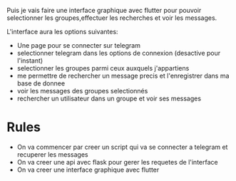 Puis je vais faire une interface graphique avec flutter pour pouvoir selectionner les groupes,effectuer les recherches et voir les messages.

L'interface aura les options suivantes:
- Une page pour  se connecter sur telegram
- selectionner telegram dans les options de connexion (desactive pour l'instant)
- selectionner les groupes parmi ceux auxquels j'appartiens
- me permettre de rechercher un message precis et l'enregistrer dans ma base de donnee
- voir les messages des groupes selectionnés
- rechercher un utilisateur dans un groupe et voir ses messages


# Rules
- On va commencer par creer un script qui va se connecter a telegram et recuperer les messages
- On va creer une api avec flask pour gerer les requetes de l'interface
- On va creer une interface graphique avec flutter